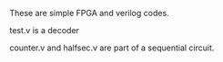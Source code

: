 These are simple FPGA and verilog codes.

test.v is a decoder 

counter.v and halfsec.v are part of a sequential circuit.


